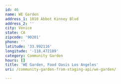 ```yaml
---
id: 46
name: WE Garden
address_1: 1010 Abbot Kinney Blvd
address_2: ''
city: Venice
state: CA
zipcode: '90201'
phone: ''
latitude: '33.992116'
longitude: '-118.472189'
category: Community Garden
hours: []
title: 'WE Garden, Food Oasis Los Angeles'
uri: /community-garden-from-staging-api/we-garden/

---
```

